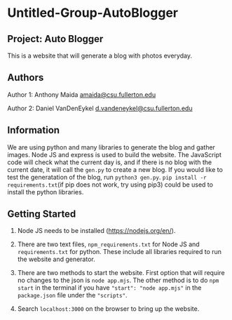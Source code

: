 # Untitled-Group-AutoBlogger
## Project: Auto Blogger
This is a website that will generate a blog with photos everyday.

## Authors
Author 1:
Anthony Maida
amaida@csu.fullerton.edu

Author 2:
Daniel VanDenEykel
d.vandeneykel@csu.fullerton.edu

## Information
We are using python and many libraries to generate the blog and gather images. Node JS and express is used to build the website. The JavaScript code will check what the current day is, and if there is no blog with the current date, it will call the `gen.py` to create a new blog. If you would like to test the generatation of the blog, run `python3 gen.py`. `pip install -r requirements.txt`(if pip does not work, try using pip3) could be used to install the python libraries.

## Getting Started
1. Node JS needs to be installed (https://nodejs.org/en/).

2. There are two text files, `npm_requirements.txt` for Node JS and `requirements.txt` for python. These include all libraries required to run the website and generator.

3. There are two methods to start the website. First option that will require no changes to the json is `node app.mjs`. The other method is to do `npm start` in the terminal if you have `"start": "node app.mjs"` in the `package.json` file under the `"scripts"`.

4. Search `localhost:3000` on the browser to bring up the website.
